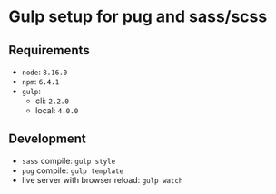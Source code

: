 # Gulp setup for pug and sass/scss

## Requirements ##
* `node`: `8.16.0`
* `npm`: `6.4.1`
* `gulp`: 
  * cli: `2.2.0`
  * local: `4.0.0`


## Development ##
* `sass` compile: `gulp style`
* `pug` compile: `gulp template`
* live server with browser reload: `gulp watch`